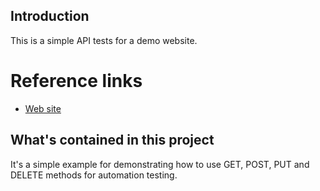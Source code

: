 ## Introduction

This is a simple API tests for a demo website.

# Reference links

- [Web site](https://car-fleet-management.herokuapp.com/cars)

## What's contained in this project

It's a simple example for demonstrating how to
use GET, POST, PUT and DELETE methods for automation testing.

